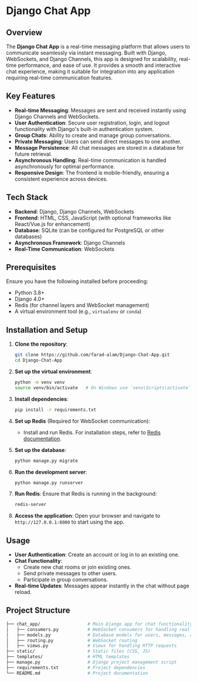 # Django Chat App

## Overview

The **Django Chat App** is a real-time messaging platform that allows users to communicate seamlessly via instant messaging. Built with Django, WebSockets, and Django Channels, this app is designed for scalability, real-time performance, and ease of use. It provides a smooth and interactive chat experience, making it suitable for integration into any application requiring real-time communication features.

## Key Features

- **Real-time Messaging**: Messages are sent and received instantly using Django Channels and WebSockets.
- **User Authentication**: Secure user registration, login, and logout functionality with Django's built-in authentication system.
- **Group Chats**: Ability to create and manage group conversations.
- **Private Messaging**: Users can send direct messages to one another.
- **Message Persistence**: All chat messages are stored in a database for future retrieval.
- **Asynchronous Handling**: Real-time communication is handled asynchronously for optimal performance.
- **Responsive Design**: The frontend is mobile-friendly, ensuring a consistent experience across devices.
  
## Tech Stack

- **Backend**: Django, Django Channels, WebSockets
- **Frontend**: HTML, CSS, JavaScript (with optional frameworks like React/Vue.js for enhancement)
- **Database**: SQLite (can be configured for PostgreSQL or other databases)
- **Asynchronous Framework**: Django Channels
- **Real-Time Communication**: WebSockets

## Prerequisites

Ensure you have the following installed before proceeding:

- Python 3.8+
- Django 4.0+
- Redis (for channel layers and WebSocket management)
- A virtual environment tool (e.g., `virtualenv` or `conda`)

## Installation and Setup

1. **Clone the repository**:
    ```bash
    git clone https://github.com/farad-alam/Django-Chat-App.git
    cd Django-Chat-App
    ```

2. **Set up the virtual environment**:
    ```bash
    python -m venv venv
    source venv/bin/activate   # On Windows use `venv\Scripts\activate`
    ```

3. **Install dependencies**:
    ```bash
    pip install -r requirements.txt
    ```

4. **Set up Redis** (Required for WebSocket communication):
    - Install and run Redis. For installation steps, refer to [Redis documentation](https://redis.io/documentation).

5. **Set up the database**:
    ```bash
    python manage.py migrate
    ```

6. **Run the development server**:
    ```bash
    python manage.py runserver
    ```

7. **Run Redis**:
    Ensure that Redis is running in the background:
    ```bash
    redis-server
    ```

8. **Access the application**:
    Open your browser and navigate to `http://127.0.0.1:8000` to start using the app.

## Usage

- **User Authentication**: Create an account or log in to an existing one.
- **Chat Functionality**: 
  - Create new chat rooms or join existing ones.
  - Send private messages to other users.
  - Participate in group conversations.
- **Real-time Updates**: Messages appear instantly in the chat without page reload.

## Project Structure

```bash
├── chat_app/                  # Main Django app for chat functionality
│   ├── consumers.py           # WebSocket consumers for handling real-time communication
│   ├── models.py              # Database models for users, messages, and chat rooms
│   ├── routing.py             # WebSocket routing
│   ├── views.py               # Views for handling HTTP requests
├── static/                    # Static files (CSS, JS)
├── templates/                 # HTML templates
├── manage.py                  # Django project management script
├── requirements.txt           # Project dependencies
└── README.md                  # Project documentation
